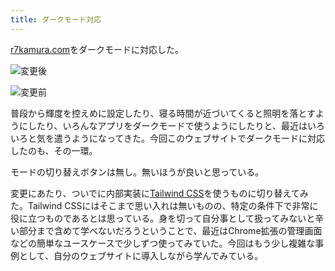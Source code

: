 ```yaml
---
title: ダークモード対応
---
```

[r7kamura.com](https://r7kamura.com/)をダークモードに対応した。

![](https://lh3.googleusercontent.com/docs/ADP-6oFWsAiwFKTz0bg3PHn9wxK6wxMtfs52lMBfcKNCGizP3jX_jVisBlIsEHX3kKh_XGLU21HO_KzpGdO8KfSmqfi1KP1ChFHw2TKmTt-DAJsp3ZSNvo47inhEGuc9_rCtqai_vhM-SCekVjYCK7Jce6FA0Vn_bJ25vfsQH5t0F3l979B2pBI83iKctxJIfsfzODaA8rSlpmj2kBlEGYALqO53nl73CmDEJqK1UwP08glTDSJMg6CiaLJPIGs0i3tvTjp0dtxJxw3GHa0HYSAHX8UQ94fDtG1xLxOOeydHATPhuXnbQjEyB062GdETfnLkX_fzl7Xj1sxuv_5qq9jpmqdnQzPR1RD5BD4H2G5rfUyooqo1pg5W-ln4GDB3pSjyUFtYmFVKyd6RETSObDlg1by3_RxeIzcLU3z2CUj-zW5tEmZ4BaTCGIvlo9gJKb3ItH3V14Y7W88EJJIxtTDLEGjwihPkMVLir817Rz_V1UpEwaYUStsje2lfQHJLNIcUehhHJ3xnDRiYje72NwEP3SAJifoF_TeDhlCPR8a0J4UWorlWPLlCLexSjOdhig1KpMLAqWfkV4uo2JGMK0hB8IElPnjVxFG6BTd3RUfKREe5vuUg5uq01gZixfLl7XQas5CLqPdygjoUOu4mJNYGW_WpcCgWKmQ6hAY4A2-YkRc6hAB8FG9fsp00Cr_h4kyt_GmG30szXd-k_KCX-zJOQbeaUdwhzy2sNcq_DNjoS7vWq7e9kA_4t1FekKNNSVV7uh-4pkB1N52msVLGxrFJf8mms8uB0x3u6Zm7g5_WI6a12StBYKFWiaQnzdsYoyArIbUwbctioLtXxpxiZp6kSQe9ucaTLEBlykECoyp5D2JklLejw_yH-c3_wkGX5Vtt1Yu2VyHhXKB-a6N7OSeJ-V2i8zTKaQZUvvU4k3phrF0olfHQn3vQ3BKLIV0Pj1caaCCR0waWEsQSmqQCTJDrXiMrxSH7JrQKXDKDisX_DCZ1vnw5FVg4OJyzX8kce3rvw0Du3BJrNlRSGNhyXZsxeHTNXCblEE2Ftb_MTMcq7Nw8yaZkfncarCNRf3h7vRoiav02NLeDwSgaA9x-mTW835iFwWVbgdUmiyunCGF_sRFo7znRjbjadq3Tlm2Fc0TO-yTY5s783YR2RTrrZ1spivOnJ_bjrUNC9mkLmNMFzKb5QKc9FIGAH2BMdIxcLA41I4wqNcgzZJ5w8OCtvDPZc1f0RWC2xIPUbHoL4Y8ASq65Ta4t "変更後")

![](https://lh3.googleusercontent.com/docs/ADP-6oHDqwKHyJPXDMEaUaUmBue9ls7VqS5xbPszLHwhc_M17R3Qh9nFxl25vaeu-VFZr98jGF8QrWVxq-Rux1VT8i-OJm6c5smT6bdu8AXBq5R6G-xb8ef3DvnkooQd3xcCsm1F-wrawniBfAA_vFy--VF5RtgyRE6ZZI1fIJ_C47DAT19aKn6UgrMls9HiPUHb04PIwJOpBIsPnxGJkRg7ILDCZcjKMZOmEr2TLaxDW9Ke1m9jSDdI_qeXi1eN0udEmWo_z3AbOLn3x6IJmY2mbW52EWa8xz5XevahpETbczDxk0ulLYWYhuHzoVU2hswqCYg-qctuOKTvpGmkA2x2_lZGUaLHvi0iN4ttyVj3DMNjOfiSoRQ7O_IQtkiqL-V9NObSBcgknnCE9JPn0W-mzK2ddbPn1gpX1tCk0Jq1py8ZkLbjQPOf-TJluNm2Gr1y0dqHuob4F6xKaCEiPx7cNMFmVg4Dt_HRWCif6vqC-TDHSpsldeI4W3lSm4MfNDb8aGHuNMFAvHZZ9JlnEVWy0TtpoantF7g-0vzEHzPtT7H_MO3y54CAZGRYC__QzK8fYXsfql6Mzk9q2yQA3FETQ-Rj-l0mqx2i9215vXhg2238cpIEB1kYFDyIp7hjaple8BXnV_IPR6pGwvajHOlObW4Hu3sgZi7U9kgB2twGzuxWCumv0FhT57Z8nCbPyDJyttSNlyXnbWiOrffImLv_FfQzTriRrB469U0pqORl4MaNNWxA58ACKFVGnMN1Ao3l8KnIYuwELuG78ceiSIz-Vh5MGk4WB12w9fzzv1FHrXk8dRS4geXqx0pKLIbKDc5L1QppFgrbC4EzZ6bLcE2HB14qkRU0Wf99UZkkEHH88DYeGWFWrb5Q2KoVIt9n1GWQij_cmvUZ6RFRD6oHuxmNFi164fqgb7eCx-hDWnJLgp_6zc4O_IDfgf7bKct9jDT1Q4eiBQfmS_3045BT8yWbSdT3IJNVr2lQBMfd1uBuq_flR-DmJjIFJoEOpWVDGBDIN0-QM7Yj6mU51FjkDKC85WczbcxZwAyeZqqZ-ru8epmvlGgD6_W-M_rkZllU7Dn1lpSRB2VZdtssgOFzIK3z-UE66a0A_P3jUy3cl-SO2ErONKncxmal7yF-ibNqZgC2OywM-Dt3jG7l7OpuodKL4MPs6BwVSGhk_IB71_-eOoZSlMEjbtgtEXOtu8VbZy5awD-uJ1NFv-vyeLyZx26Q1K07NGirDT7Aa49SH8x9gmNLP6Ed "変更前")

普段から輝度を控えめに設定したり、寝る時間が近づいてくると照明を落とすようにしたり、いろんなアプリをダークモードで使うようにしたりと、最近はいろいろと気を遣うようになってきた。今回このウェブサイトでダークモードに対応したのも、その一環。

モードの切り替えボタンは無し。無いほうが良いと思っている。

変更にあたり、ついでに内部実装に[Tailwind CSS](https://tailwindcss.com/)を使うものに切り替えてみた。Tailwind CSSにはそこまで思い入れは無いものの、特定の条件下で非常に役に立つものであるとは思っている。身を切って自分事として扱ってみないと辛い部分まで含めて学べないだろうということで、最近はChrome拡張の管理画面などの簡単なユースケースで少しずつ使ってみていた。今回はもう少し複雑な事例として、自分のウェブサイトに導入しながら学んでみている。
